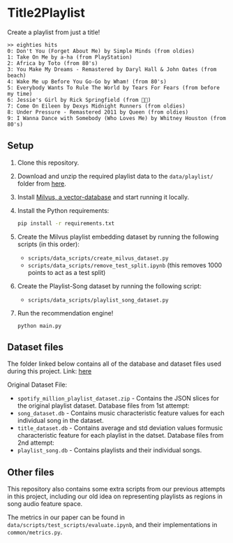 # Title2Playlist

Create a playlist from just a title!

```
>> eighties hits
0: Don't You (Forget About Me) by Simple Minds (from oldies)
1: Take On Me by a-ha (from PlayStation)
2: Africa by Toto (from 80's)
3: You Make My Dreams - Remastered by Daryl Hall & John Oates (from beach)
4: Wake Me up Before You Go-Go by Wham! (from 80's)
5: Everybody Wants To Rule The World by Tears For Fears (from before my time)
6: Jessie's Girl by Rick Springfield (from 🤤🤤)
7: Come On Eileen by Dexys Midnight Runners (from oldies)
8: Under Pressure - Remastered 2011 by Queen (from oldies)
9: I Wanna Dance with Somebody (Who Loves Me) by Whitney Houston (from 80's)
```

## Setup

1. Clone this repository.

2. Download and unzip the required playlist data to the `data/playlist/` folder 
   from [here](https://www.aicrowd.com/challenges/spotify-million-playlist-dataset-challenge). 

3. Install [Milvus, a vector-database](https://milvus.io/) and start running
   it locally.

4. Install the Python requirements:
   ```bash
   pip install -r requirements.txt
   ```

5. Create the Milvus playlist embedding dataset by running the following
   scripts (in this order):
   * `scripts/data_scripts/create_milvus_dataset.py`
   * `scripts/data_scripts/remove_test_split.ipynb` (this removes 1000 points
     to act as a test split)

6. Create the Playlist-Song dataset by running the following script:
   * `scripts/data_scripts/playlist_song_dataset.py`

7. Run the recommendation engine!
   ```
   python main.py
   ```
## Dataset files
The folder linked below contains all of the database and dataset files used during this project.
Link: [here](https://drive.google.com/drive/folders/1HyYqdHtue5exAiq7D0U9-RfV29Af1qI5?usp=share_link)

Original Dataset File:
 * `spotify_million_playlist_dataset.zip` - Contains the JSON slices for the original playlist dataset.
Database files from 1st attempt:
 * `song_dataset.db` - Contains music characteristic feature values for each individual song in the dataset.
 * `title_dataset.db` - Contains average and std deviation values formusic characteristic feature for each playlist in the datset.
Database files from 2nd attempt:
 * `playlist_song.db` - Contains playlists and their individual songs.
 
## Other files

This repository also contains some extra scripts from our previous
attempts in this project, including our old idea on representing
playlists as regions in song audio feature space.

The metrics in our paper can be found in `data/scripts/test_scripts/evaluate.ipynb`, and their implementations in `common/metrics.py`. 
